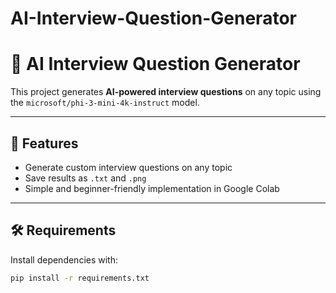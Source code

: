 # AI-Interview-Question-Generator
# 🧠 AI Interview Question Generator

This project generates **AI-powered interview questions** on any topic using the `microsoft/phi-3-mini-4k-instruct` model.

---

## 🚀 Features
- Generate custom interview questions on any topic
- Save results as `.txt` and `.png`
- Simple and beginner-friendly implementation in Google Colab

---

## 🛠️ Requirements
Install dependencies with:
```bash
pip install -r requirements.txt


